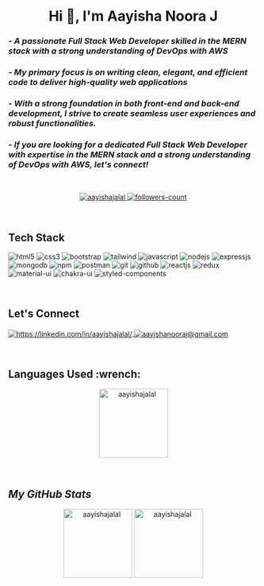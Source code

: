 <h1 align="center">Hi 👋, I'm Aayisha Noora J</h1>

<!----------------------------------- About Section ------------------------------------>

<h3>
    <i>- A passionate Full Stack Web Developer skilled in the MERN stack with a strong understanding of DevOps with AWS</i> <br/>
</h3>

<h3>
   <i>- My primary focus is on writing clean, elegant, and efficient code to deliver high-quality web applications</i>
</h3>

<h3>  
   <i>- With a strong foundation in both front-end and back-end development, I strive to create seamless user experiences and robust functionalities.</i>
</h3>

<h3>  
   <i>- If you are looking for a dedicated Full Stack Web Developer with expertise in the MERN stack and a strong understanding of DevOps with AWS, let's connect!</i>
</h3>
<br>

<!----------------------------------- Profile View Section ------------------------------------>

<p align="center">
    <a href="https://github.com/aayishajalal">
        <img src="https://komarev.com/ghpvc/?username=aayishajalal&label=Profile%20views&color=0e75b6&style=flat" alt="aayishajalal" />
    </a>
    <a href="https://github.com/aayishajalal?tab=followers">
        <img src="https://img.shields.io/github/followers/aayishajalal?label=Followers&style=social" alt="followers-count">
    </a>
</p>
<br>

<!----------------------------------- Tech Stack Section ------------------------------------>
<h2><b>Tech Stack</b></h2>

<p>
    <img src="https://img.shields.io/badge/HTML5-E34F26?style=for-the-badge&logo=html5&logoColor=white" alt="html5" />
    <img src="https://img.shields.io/badge/CSS3-1572B6?style=for-the-badge&logo=css3&logoColor=white" alt="css3" />
    <img src="https://img.shields.io/badge/Bootstrap-563D7C?style=for-the-badge&logo=bootstrap&logoColor=white" alt="bootstrap" />
    <img src="https://img.shields.io/badge/Tailwind_CSS-38B2AC?style=for-the-badge&logo=tailwind-css&logoColor=white" alt="tailwind" />
    <img src="https://img.shields.io/badge/JavaScript-323330?style=for-the-badge&logo=javascript&logoColor=F7DF1E" alt="javascript" />
    <img src="https://img.shields.io/badge/Node.js-339933?style=for-the-badge&logo=nodedotjs&logoColor=white" alt="nodejs" />
    <img src="https://img.shields.io/badge/Express.js-000000?style=for-the-badge&logo=express&logoColor=white" alt="expressjs" />
    <img src="https://img.shields.io/badge/MongoDB-4EA94B?style=for-the-badge&logo=mongodb&logoColor=white" alt="mongodb" />
    <img src="https://img.shields.io/badge/npm-CB3837?style=for-the-badge&logo=npm&logoColor=white" alt="npm" />
    <img src="https://img.shields.io/badge/Postman-FF6C37?style=for-the-badge&logo=Postman&logoColor=white" alt="postman" />
    <img src="https://img.shields.io/badge/Git-f44d27?style=for-the-badge&logo=git&logoColor=white" alt="git" />
    <img src="https://img.shields.io/badge/GitHub-100000?style=for-the-badge&logo=github&logoColor=white" alt="github" />
    <img src="https://img.shields.io/badge/React-20232A?style=for-the-badge&logo=react&logoColor=61DAFB" alt="reactjs" />
    <img src="https://img.shields.io/badge/Redux-593D88?style=for-the-badge&logo=redux&logoColor=white" alt="redux" />
    <img src="https://img.shields.io/badge/Material%20UI-007FFF?style=for-the-badge&logo=mui&logoColor=white" alt="material-ui" />
    <img src="https://img.shields.io/badge/Chakra%20UI-3bc7bd?style=for-the-badge&logo=chakraui&logoColor=white" alt="chakra-ui" />
    <img src="https://img.shields.io/badge/styled--components-DB7093?style=for-the-badge&logo=styled-components&logoColor=white" alt="styled-components" />
</p>
<br>

<!----------------------------------- Connect Section ------------------------------------>
<h2>Let's Connect</h2>

<p align="left">
    <a href="https://linkedin.com/in/aayishajalal/">
        <img align="center" src="https://img.shields.io/badge/LinkedIn-0077B5?style=for-the-badge&logo=linkedin&logoColor=white" alt="https://linkedin.com/in/aayishajalal/" />
    </a>
    <a title="aayishanooraj@gmail.com" href="mailto:aayishanooraj@gmail.com">
        <img align="center" src="https://img.shields.io/badge/Gmail-D14836?style=for-the-badge&logo=gmail&logoColor=white" alt="aayishanooraj@gmail.com" />
    </a>
</p>
<br>


<!----------------------------------- Languages Used Section ------------------------------------>  
<h2> Languages Used :wrench: </h2> 
<p align="center">
   <img align="center" src="https://github-readme-stats.vercel.app/api/top-langs/?username=aayishajalal&layout=compact&theme=radical" alt="aayishajalal" height="139"/>
</p>
<br>


<!----------------------------------- My GitHub Stats Section ------------------------------------>
<h2><i>My GitHub Stats</i></h2>

<p align="center">
   <img align="center" src="https://github-readme-streak-stats.herokuapp.com/?user=aayishajalal&" alt="aayishajalal" height="139"/>
  
   <img align="center" src="https://github-readme-stats.vercel.app/api?username=aayishajalal&show_icons=true&locale=en" alt="aayishajalal" height="139" />
</p>
<br>

